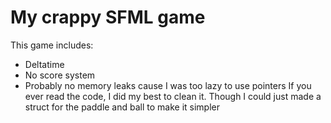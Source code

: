 # My crappy SFML game
This game includes:
* Deltatime
* No score system
* Probably no memory leaks cause I was too lazy to use pointers
If you ever read the code, I did my best to clean it. Though I could just made a struct for the paddle and ball to make it simpler
